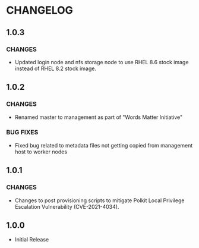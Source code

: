 # **CHANGELOG**

## **1.0.3** 
### **CHANGES**
- Updated login node and nfs storage node to use RHEL 8.6 stock image instead of RHEL 8.2 stock image.

## **1.0.2**
### **CHANGES**
- Renamed master to management as part of "Words Matter Initiative"

### **BUG FIXES**
- Fixed bug related to metadata files not getting copied from management host to worker nodes

## **1.0.1**
### **CHANGES**
- Changes to post provisioning scripts to mitigate Polkit Local Privilege Escalation Vulnerability (CVE-2021-4034).

## **1.0.0**
- Initial Release
